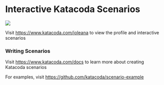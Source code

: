 # Interactive Katacoda Scenarios

[![](http://shields.katacoda.com/katacoda/joleana/count.svg)](https://www.katacoda.com/joleana "Get your profile on Katacoda.com")

Visit https://www.katacoda.com/joleana to view the profile and interactive scenarios

### Writing Scenarios
Visit https://www.katacoda.com/docs to learn more about creating Katacoda scenarios

For examples, visit https://github.com/katacoda/scenario-example

